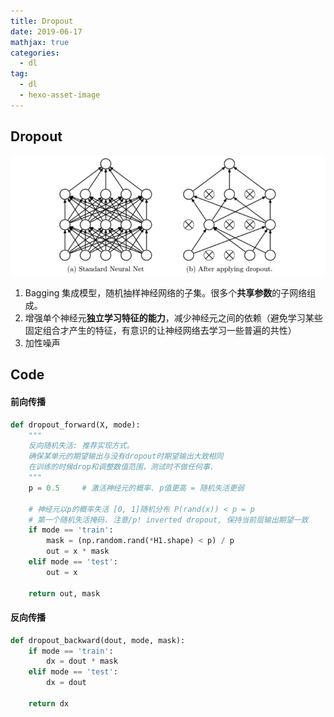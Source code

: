 ```yaml
---
title: Dropout
date: 2019-06-17
mathjax: true
categories:
  - dl
tag:
  - dl
  - hexo-asset-image
---
```

Dropout
-------------

![img](nn_cs231n_note/63fcf4cc655cb04f21a37e86aca333cf_hd.png)

1.  Bagging 集成模型，随机抽样神经网络的子集。很多个**共享参数**的子网络组成。
2.  增强单个神经元**独立学习特征的能力**，减少神经元之间的依赖（避免学习某些固定组合才产生的特征，有意识的让神经网络去学习一些普遍的共性）
3.  加性噪声

## Code

#### 前向传播

```python
def dropout_forward(X, mode):
    """
	反向随机失活: 推荐实现方式。
	确保某单元的期望输出与没有dropout时期望输出大致相同
	在训练的时候drop和调整数值范围，测试时不做任何事.
	"""
    p = 0.5 	# 激活神经元的概率. p值更高 = 随机失活更弱
    
  	# 神经元以p的概率失活 [0, 1]随机分布 P(rand(x)) < p = p
  	# 第一个随机失活掩码. 注意/p! inverted dropout, 保持当前层输出期望一致
  	if mode == 'train':
    	mask = (np.random.rand(*H1.shape) < p) / p
  		out = x * mask
    elif mode == 'test':
        out = x
    
    return out, mask
```

#### 反向传播

```python
def dropout_backward(dout, mode, mask):    
    if mode == 'train':
        dx = dout * mask
    elif mode == 'test':
        dx = dout
        
    return dx
```

